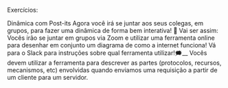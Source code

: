Exercícios:

Dinâmica com Post-its
Agora você irá se juntar aos seus colegas, em grupos, para fazer uma dinâmica de forma bem interativa! 🎎
Vai ser assim:
Vocês irão se juntar em grupos via Zoom e utilizar uma ferramenta online para desenhar em conjunto um diagrama de como a internet funciona! Vá para o Slack para instruções sobre qual ferramenta utilizar!🗯__
Vocês devem utilizar a ferramenta para descrever as partes (protocolos, recursos, mecanismos, etc) envolvidas quando enviamos uma requisição a partir de um cliente para um servidor.